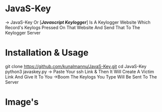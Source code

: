 # JavaS-Key
-> JavaS-Key Or [__*Javascript Keylogger*__] Is A 
Keylogger Website Which Record's Keylogs Pressed 
On That Website And Send That To The Keylogger Server 

# Installation & Usage
git clone https://github.com/kunalmannu/JavaS-Key.git
cd JavaS-Key
python3 javaskey.py
-> Paste Your ssh Link & Then It Will Create A Victim
Link And Give It To You 
->Boom The Keylogs You Type Will Be Sent To The
Server

# Image's
